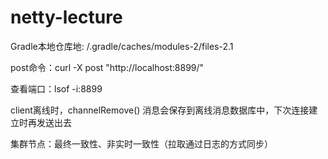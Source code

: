 # netty-lecture

Gradle本地仓库地: /.gradle/caches/modules-2/files-2.1

post命令：curl -X post "http://localhost:8899/"

查看端口：lsof -i:8899

client离线时，channelRemove() 消息会保存到离线消息数据库中，下次连接建立时再发送出去

集群节点：最终一致性、非实时一致性（拉取通过日志的方式同步）